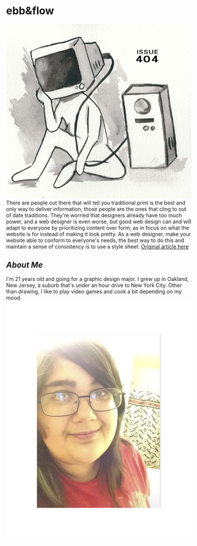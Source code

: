 # ebb&flow
![dude with a computer for a head](https://github.com/PaigeDempster/ebb-and-flow/blob/master/issue%20404.png?raw=true)  
There are people out there that will tell you traditional print is the best and only way to deliver information, those people are the ones that cling to out of date traditions. They're worried that designers already have too much power, and a web designer is even worse, but good web design can and will adapt to everyone by prioritizing content over form; as in focus on what the website is for instead of making it look pretty. As a web designer, make your website able to conform to everyone's needs, the best way to do this and maintain a sense of consistency is to use a style sheet.
[Original article here](https://alistapart.com/article/dao)

## *About Me*
I'm 21 years old and going for a graphic design major. I grew up in Oakland, New Jersey, a suburb that's under an hour drive to New York City. Other than drawing, I like to play video games and cook a bit depending on my mood.
![picture of moi](https://github.com/PaigeDempster/ebb-and-flow/blob/master/it-me.png?raw=true)
